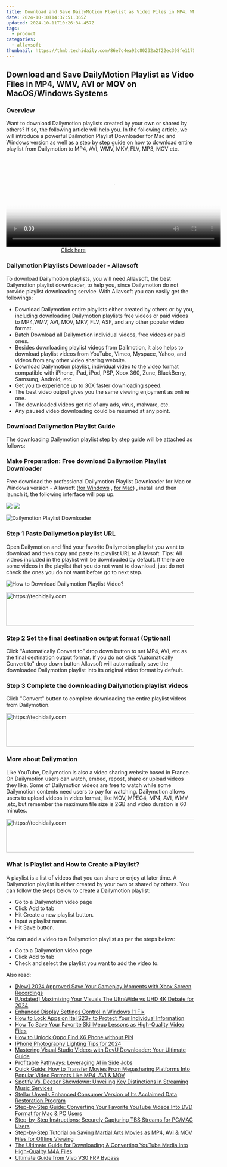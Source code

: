 ```yaml
---
title: Download and Save DailyMotion Playlist as Video Files in MP4, WMV, AVI or MOV on MacOS/Windows Systems
date: 2024-10-10T14:37:51.365Z
updated: 2024-10-11T10:26:34.457Z
tags:
  - product
categories:
  - allavsoft
thumbnail: https://thmb.techidaily.com/86e7c4ea92c80232a2f22ec398fe1175bda0bfa79b5ffdb49f75954366a9ab9c.jpg
---
```


## Download and Save DailyMotion Playlist as Video Files in MP4, WMV, AVI or MOV on MacOS/Windows Systems

### Overview

Want to download Dailymotion playlists created by your own or shared by others? If so, the following article will help you. In the following article, we will introduce a powerful Dailmotion Playlist Downloader for Mac and Windows version as well as a step by step guide on how to download entire playlist from Dailymotion to MP4, AVI, WMV, MKV, FLV, MP3, MOV etc.

<!-- affiliate ads begin -->
<span id="1983582">
					<video width="576" height="240" style="cursor:pointer"
           poster="//a.impactradius-go.com/display-clicktoplayimage/1983582.png"
           onclick="if(!this.playClicked){this.play();this.setAttribute('controls',true);this.playClicked=true;}">
	   <source src="//a.impactradius-go.com/display-ad/22993-1983582">
	   <img src="//a.impactradius-go.com/display-clicktoplayimage/1983582.png" style="border: none; height: 100%; width: 100%; object-fit: contain">
	</video>
	<div style="width:360px;text-align:center"><a href="javascript:window.open(decodeURIComponent('https%3A%2F%2Fhomestyler.sjv.io%2Fc%2F5597632%2F1983582%2F22993'), '_blank');void(0);">Click here</a></div>
</span>
<img height="0" width="0" src="https://imp.pxf.io/i/5597632/1983582/22993" style="position:absolute;visibility:hidden;" border="0" />
<!-- affiliate ads end -->

### Dailymotion Playlists Downloader - Allavsoft

To download Dailymotion playlists, you will need Allavsoft, the best Dailymotion playlist downloader, to help you, since Dailymotion do not provide playlist downloading service. With Allavsoft you can easily get the followings:

* Download Dailymotion entire playlists either created by others or by you, including downloading Dailymotion playlists free videos or paid videos to MP4,WMV, AVI, MOV, MKV, FLV, ASF, and any other popular video format.
* Batch Download all Dailymotion individual videos, free videos or paid ones.
* Besides downloading playlist videos from Dailmotion, it also helps to download playlist videos from YouTube, Vimeo, Myspace, Yahoo, and videos from any other video sharing website.
* Download Dailymotion playlist, individual video to the video format compatible with iPhone, iPad, iPod, PSP, Xbox 360, Zune, BlackBerry, Samsung, Android, etc.
* Get you to experience up to 30X faster downloading speed.
* The best video output gives you the same viewing enjoyment as online one.
* The downloaded videos get rid of any ads, virus, malware, etc.
* Any paused video downloading could be resumed at any point.

### Download Dailymotion Playlist Guide

The downloading Dailymotion playlist step by step guide will be attached as follows:

### Make Preparation: Free download Dailymotion Playlist Downloader

Free download the professional Dailymotion Playlist Downloader for Mac or Windows version - Allavsoft ([for Windows](https://tools.techidaily.com/allavsoft/products/) , [for Mac](https://tools.techidaily.com/allavsoft/products/)) , install and then launch it, the following interface will pop up.

[![](https://www.allavsoft.com/how-to/../images/how-to/free-download-win.jpg)](https://tools.techidaily.com/allavsoft/products/) [![](https://www.allavsoft.com/how-to/../images/how-to/free-download-mac.jpg)](https://tools.techidaily.com/allavsoft/products/)

![Dailymotion Playlist Downloader](https://www.allavsoft.com/how-to/../images/allavsoft/screen-shot-600.jpg)

### Step 1 Paste Dailymotion playlist URL

Open Dailymotion and find your favorite Dailymotion playlist you want to download and then copy and paste its playlist URL to Allavsoft. Tips: All videos included in the playlist will be downloaded by default. If there are some videos in the playlist that you do not want to download, just do not check the ones you do not want before go to next step.

![How to Download Dailymotion Playlist Video?](https://www.allavsoft.com/how-to/../images/how-to/download-rtmp-video/download-rtmp-video.jpg)

<!-- affiliate ads begin -->
<a href="https://aligracehair.sjv.io/c/5597632/1948954/19272" target="_top" id="1948954">
  <img src="//a.impactradius-go.com/display-ad/19272-1948954" border="0" alt="https://techidaily.com" width="728" height="90"/>
</a>
<img height="0" width="0" src="https://aligracehair.sjv.io/i/5597632/1948954/19272" style="position:absolute;visibility:hidden;" border="0" />
<!-- affiliate ads end -->

### Step 2 Set the final destination output format (Optional)

Click "Automatically Convert to" drop down button to set MP4, AVI, etc as the final destination output format. If you do not click "Automatically Convert to" drop down button Allavsoft will automatically save the downloaded Dailymotion playlist into its original video format by default.

### Step 3 Complete the downloading Dailymotion playlist videos

Click "Convert" button to complete downloading the entire playlist videos from Dailymotion.

<!-- affiliate ads begin -->
<a href="https://appsumo.8odi.net/c/5597632/2043617/7443" target="_top" id="2043617">
  <img src="//a.impactradius-go.com/display-ad/7443-2043617" border="0" alt="https://techidaily.com" width="728" height="90"/>
</a>
<img height="0" width="0" src="https://appsumo.8odi.net/i/5597632/2043617/7443" style="position:absolute;visibility:hidden;" border="0" />
<!-- affiliate ads end -->

### More about Dailymotion

Like YouTube, Dailymotion is also a video sharing website based in France. On Dailymotion users can watch, embed, repost, share or upload videos they like. Some of Dailymotion videos are free to watch while some Dailymotion contents need users to pay for watching. Dailymotion allows users to upload videos in video format, like MOV, MPEG4, MP4, AVI, WMV ,etc, but remember the maximum file size is 2GB and video duration is 60 minutes.

<!-- affiliate ads begin -->
<a href="https://aligracehair.sjv.io/c/5597632/2027195/19272" target="_top" id="2027195">
  <img src="//a.impactradius-go.com/display-ad/19272-2027195" border="0" alt="https://techidaily.com" width="728" height="90"/>
</a>
<img height="0" width="0" src="https://aligracehair.sjv.io/i/5597632/2027195/19272" style="position:absolute;visibility:hidden;" border="0" />
<!-- affiliate ads end -->

### What Is Playlist and How to Create a Playlist?

A playlist is a list of videos that you can share or enjoy at later time. A Dailymotion playlist is either created by your own or shared by others. You can follow the steps below to create a Dailymotion playlist:

* Go to a Dailymotion video page
* Click Add to tab
* Hit Create a new playlist button.
* Input a playlist name.
* Hit Save button.

You can add a video to a Dailymotion playlist as per the steps below:

* Go to a Dailymotion video page
* Click Add to tab
* Check and select the playlist you want to add the video to.

<ins class="adsbygoogle"
     style="display:block"
     data-ad-format="autorelaxed"
     data-ad-client="ca-pub-7571918770474297"
     data-ad-slot="1223367746"></ins>

<ins class="adsbygoogle"
     style="display:block"
     data-ad-client="ca-pub-7571918770474297"
     data-ad-slot="8358498916"
     data-ad-format="auto"
     data-full-width-responsive="true"></ins>

<span class="atpl-alsoreadstyle">Also read:</span>
<div><ul>
<li><a href="https://video-capture.techidaily.com/new-2024-approved-save-your-gameplay-moments-with-xbox-screen-recordings/"><u>[New] 2024 Approved Save Your Gameplay Moments with Xbox Screen Recordings</u></a></li>
<li><a href="https://fox-http.techidaily.com/updated-maximizing-your-visuals-the-ultrawide-vs-uhd-4k-debate-for-2024/"><u>[Updated] Maximizing Your Visuals The UltraWide vs UHD 4K Debate for 2024</u></a></li>
<li><a href="https://graphic-issues.techidaily.com/enhanced-display-settings-control-in-windows-11-fix/"><u>Enhanced Display Settings Control in Windows 11 Fix</u></a></li>
<li><a href="https://unlock-android.techidaily.com/how-to-lock-apps-on-itel-s23plus-to-protect-your-individual-information-by-drfone-android/"><u>How to Lock Apps on Itel S23+ to Protect Your Individual Information</u></a></li>
<li><a href="https://win-luxury.techidaily.com/how-to-save-your-favorite-skillmeup-lessons-as-high-quality-video-files/"><u>How To Save Your Favorite SkillMeup Lessons as High-Quality Video Files</u></a></li>
<li><a href="https://easy-unlock-android.techidaily.com/how-to-unlock-oppo-find-x6-phone-without-pin-by-drfone-android/"><u>How to Unlock Oppo Find X6 Phone without PIN</u></a></li>
<li><a href="https://vp-tips.techidaily.com/iphone-photography-lighting-tips-for-2024/"><u>IPhone Photography Lighting Tips for 2024</u></a></li>
<li><a href="https://win-luxury.techidaily.com/mastering-visual-studio-videos-with-devu-downloader-your-ultimate-guide/"><u>Mastering Visual Studio Videos with DevU Downloader: Your Ultimate Guide</u></a></li>
<li><a href="https://tech-hub.techidaily.com/profitable-pathways-leveraging-ai-in-side-jobs/"><u>Profitable Pathways: Leveraging AI in Side Jobs</u></a></li>
<li><a href="https://win-luxury.techidaily.com/quick-guide-how-to-transfer-movies-from-megasharing-platforms-into-popular-video-formats-like-mp4-avi-and-mov/"><u>Quick Guide: How to Transfer Movies From Megasharing Platforms Into Popular Video Formats Like MP4, AVI & MOV</u></a></li>
<li><a href="https://win-luxury.techidaily.com/spotify-vs-deezer-showdown-unveiling-key-distinctions-in-streaming-music-services/"><u>Spotify Vs. Deezer Showdown: Unveiling Key Distinctions in Streaming Music Services</u></a></li>
<li><a href="https://data-safeguard.techidaily.com/stellar-unveils-enhanced-consumer-version-of-its-acclaimed-data-restoration-program/"><u>Stellar Unveils Enhanced Consumer Version of Its Acclaimed Data Restoration Program</u></a></li>
<li><a href="https://win-luxury.techidaily.com/step-by-step-guide-converting-your-favorite-youtube-videos-into-dvd-format-for-mac-and-pc-users/"><u>Step-by-Step Guide: Converting Your Favorite YouTube Videos Into DVD Format for Mac & PC Users</u></a></li>
<li><a href="https://win-luxury.techidaily.com/step-by-step-instructions-securely-capturing-tbs-streams-for-pcmac-users/"><u>Step-by-Step Instructions: Securely Capturing TBS Streams for PC/MAC Users</u></a></li>
<li><a href="https://win-luxury.techidaily.com/step-by-step-tutorial-on-saving-martial-arts-movies-as-mp4-avi-and-mov-files-for-offline-viewing/"><u>Step-by-Step Tutorial on Saving Martial Arts Movies as MP4, AVI & MOV Files for Offline Viewing</u></a></li>
<li><a href="https://win-luxury.techidaily.com/the-ultimate-guide-for-downloading-and-converting-youtube-media-into-high-quality-m4a-files/"><u>The Ultimate Guide for Downloading & Converting YouTube Media Into High-Quality M4A Files</u></a></li>
<li><a href="https://bypass-frp.techidaily.com/ultimate-guide-from-vivo-v30-frp-bypass-by-drfone-android/"><u>Ultimate Guide from Vivo V30 FRP Bypass</u></a></li>
</ul></div>

